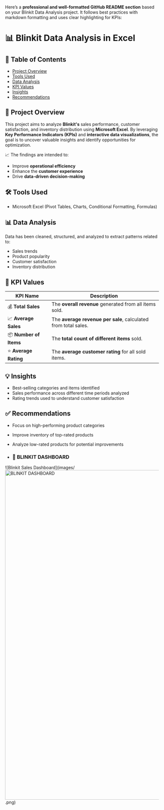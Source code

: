 Here’s a **professional and well-formatted GitHub README section** based on your Blinkit Data Analysis project. It follows best practices with markdown formatting and uses clear highlighting for KPIs:



# 📊 Blinkit Data Analysis in Excel

## 📌 Table of Contents

* [Project Overview](#project-overview)
* [Tools Used](#tools-used)
* [Data Analysis](#data-analysis)
* [KPI Values](#kpi-values)
* [Insights](#insights)
* [Recommendations](#recommendations)



## 🧾 Project Overview

This project aims to analyze **Blinkit's** sales performance, customer satisfaction, and inventory distribution using **Microsoft Excel**.
By leveraging **Key Performance Indicators (KPIs)** and **interactive data visualizations**, the goal is to uncover valuable insights and identify opportunities for optimization.

📈 The findings are intended to:

* Improve **operational efficiency**
* Enhance the **customer experience**
* Drive **data-driven decision-making**



## 🛠️ Tools Used

* Microsoft Excel
  (Pivot Tables, Charts, Conditional Formatting, Formulas)



## 📊 Data Analysis

Data has been cleaned, structured, and analyzed to extract patterns related to:

* Sales trends
* Product popularity
* Customer satisfaction
* Inventory distribution



## 📌 KPI Values

| KPI Name               | Description                                                    |
| ---------------------- | -------------------------------------------------------------- |
| 💰 **Total Sales**     | The **overall revenue** generated from all items sold.         |
| 📈 **Average Sales**   | The **average revenue per sale**, calculated from total sales. |
| 📦 **Number of Items** | The **total count of different items** sold.                   |
| ⭐ **Average Rating**   | The **average customer rating** for all sold items.            |



## 💡 Insights

* Best-selling categories and items identified
* Sales performance across different time periods analyzed
* Rating trends used to understand customer satisfaction



## ✅ Recommendations

* Focus on high-performing product categories
* Improve inventory of top-rated products
* Analyze low-rated products for potential improvements

* ### 📸 BLINKIT DASHBOARD

![Blinkit Sales Dashboard](images/<img width="1920" height="1080" alt="BLINKIT DASHBOARD" src="https://github.com/user-attachments/assets/d1f6463b-8a23-4a91-a6a8-085971c7bdfb" />
.png)





